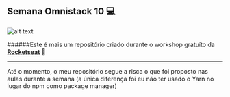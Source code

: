 ## **Semana Omnistack 10** 💻
![alt text](https://i.imgur.com/RREh3Fp.png)

######Este é mais um repositório criado durante o workshop gratuíto da **[Rocketseat](https://rocketseat.com.br)** 🚀

---

Até o momento, o meu repositório segue a risca o que foi proposto nas aulas durante a semana (a única diferença foi eu não ter usado o Yarn no lugar do npm como package manager)
